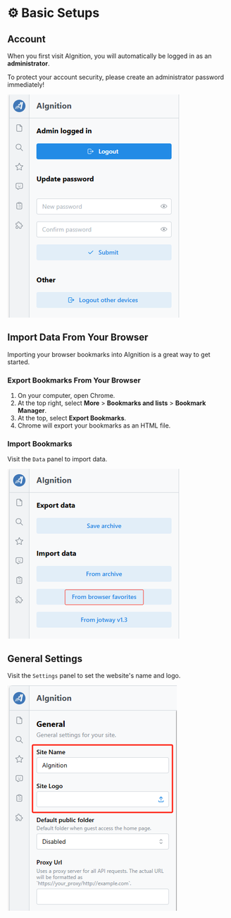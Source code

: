 # ⚙️ Basic Setups

## Account

When you first visit AIgnition, you will automatically be logged in as an **administrator**.

To protect your account security, please create an administrator password immediately!

![image.png](https://github.com/yuri2peter/picx-images-hosting/raw/master/image.JITzs0.png)

## Import Data From Your Browser

Importing your browser bookmarks into AIgnition is a great way to get started.

### Export Bookmarks From Your Browser

1. On your computer, open Chrome.
2. At the top right, select **More** > **Bookmarks and lists** > **Bookmark Manager**.
3. At the top, select **Export Bookmarks**.
4. Chrome will export your bookmarks as an HTML file.

### Import Bookmarks

Visit the `Data` panel to import data.

![image.png](https://github.com/yuri2peter/picx-images-hosting/raw/master/image.XX2bap.png)

## General Settings

Visit the `Settings` panel to set the website's name and logo.

![image.png](https://github.com/yuri2peter/picx-images-hosting/raw/master/image.VbHenC.png)

